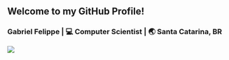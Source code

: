 ## Welcome to my GitHub Profile!

<div align="left">
<h3>Gabriel Felippe | 💻 Computer Scientist | 🌏 Santa Catarina, BR</h3>
</div>

<img src="https://i.ibb.co/LC2QWCk/akira2.png" align="left"/>
